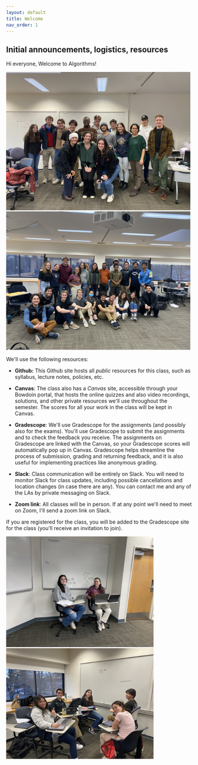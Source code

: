 ```yaml
---
layout: default 
title: Welcome
nav_order: 1
---
```



## Initial announcements, logistics, resources



Hi everyone, Welcome to Algorithms! 


<img title="fall22" alt="fall22" src="/pics/IMG_5314.jpeg" width="500"><img title="fall22" alt="fall22" src="/pics/IMG_5339.jpeg" width="500">

We'll use the following resources: 


* __Github:__ This Github site hosts all _public_ resources for this class, such as syllabus, lecture notes, policies, etc. 

* __Canvas__: The class also has  a _Canvas_ site, accessible through your Bowdoin portal, that hosts the online quizzes and also video recordings, solutions, and other private resources we'll use throughout the semester.  The scores for all your work in the class will be kept in Canvas. 


* __Gradescope__: We'll use Gradescope for the assignments (and possibly also for the exams). You'll use Gradescope to submit the assignments and to check the feedback you receive. The assignments on Gradescope are linked with the Canvas,  so your Gradescope scores will automatically pop up in Canvas.  Gradescope helps streamline the process of submission, grading and returning feedback, and it is also useful for implementing practices like anonymous grading.

* __Slack__: Class communication will be entirely on Slack. You will need to monitor Slack for class updates, including possible cancellations and location changes (in case there are any). You can contact me and any of the LAs by private messaging on Slack. 

* __Zoom link__: All classes will be in person. If at any point we'll need to meet on Zoom, I'll send a zoom link on Slack. 

If you are registered for the class, you will be added to the Gradescope site for the class (you'll receive an invitation to join). 

<img title="fall22" alt="fall22" src="/pics/IMG_5328.jpeg" width="400"><img title="fall22" alt="fall22" src="/pics/IMG_5332.jpeg" width="400">
